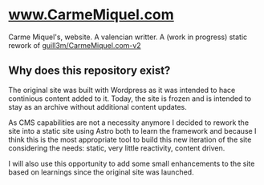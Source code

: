 # www.CarmeMiquel.com

Carme Miquel's, website. A valencian writter. A (work in progress) static rework of [guill3m/CarmeMiquel.com-v2](https://github.com/guill3m/CarmeMiquel.com-v2)

## Why does this repository exist?

The original site was built with Wordpress as it was intended to hace continious content added to it. Today, the site is frozen and is intended to stay as an archive without additional content updates.

As CMS capabilities are not a necessity anymore I decided to rework the site into a static site using Astro both to learn the framework and because I think this is the most appropriate tool to build this new iteration of the site considering the needs: static, very little reactivity, content driven.

I will also use this opportunity to add some small enhancements to the site based on learnings since the original site was launched.
